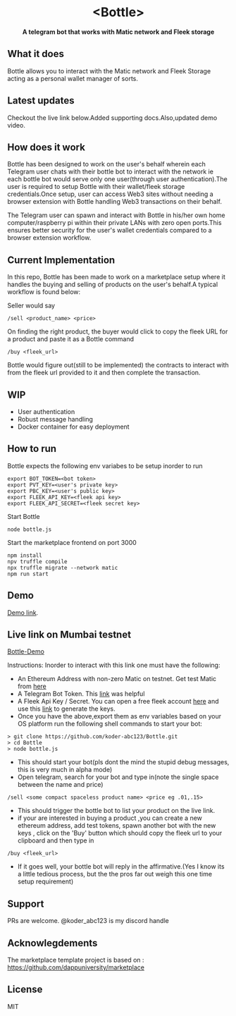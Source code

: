 <h1 align="center">&lt;Bottle&gt;</h1>

<p align="center"><b>A telegram bot that works with Matic network and Fleek storage</b></p>

## What it does

Bottle allows you to interact with the Matic network and Fleek Storage acting as a personal wallet manager of sorts.

## Latest updates

Checkout the live link below.Added supporting docs.Also,updated demo video.

## How does it work

Bottle has been designed to work on the user's behalf wherein each Telegram user chats with their bottle bot to interact with the network ie each bottle bot would serve only one user(through user authentication).The user is required to setup Bottle with their wallet/fleek storage credentials.Once setup, user can access Web3 sites without needing a browser extension with Bottle handling Web3 transactions on their behalf.

The Telegram user can spawn and interact with Bottle in his/her own home computer/raspberry pi within their private LANs with zero open ports.This ensures better security for the user's wallet credentials compared to a browser extension workflow.

## Current Implementation
In this repo, Bottle has been made to work on a marketplace setup where it handles the buying and selling of products on the user's behalf.A typical workflow is found below:

Seller would say
```
/sell <product_name> <price>
```
On finding the right product, the buyer would click to copy the fleek URL for a product and paste it as a Bottle command

```
/buy <fleek_url>
```

Bottle would figure out(still to be implemented) the contracts to interact with from the fleek url provided to it and then complete the transaction.

## WIP
- User authentication
- Robust message handling 
- Docker container for easy deployment

## How to run

Bottle expects the following env variabes to be setup inorder to run
```
export BOT_TOKEN=<bot token>
export PVT_KEY=<user's private key>
export PBC_KEY=<user's public key>
export FLEEK_API_KEY=<fleek api key>
export FLEEK_API_SECRET=<fleek secret key>
```
Start Bottle 
```
node bottle.js
```
Start the marketplace frontend on port 3000 
```
npm install
npv truffle compile
npx truffle migrate --network matic
npm run start
```
## Demo

 [Demo link](https://www.youtube.com/watch?v=3dtVqwtldSE).

## Live link on Mumbai testnet

[Bottle-Demo](https://koder-abc123.github.io/Bottle/)

Instructions: Inorder to interact with this link one must have the following: 

- An Ethereum Address with non-zero Matic on testnet. Get test Matic from [here](https://faucet.matic.network/)
- A Telegram Bot Token. This [link](https://www.youtube.com/watch?v=aNmRNjME6mE) was helpful 
- A Fleek Api Key / Secret. You can open a free fleek account [here](https://fleek.co/) and use this [link](https://docs.fleek.co/storage/fleek-storage-js/) to generate the keys.
- Once you have the above,export them as env variables based on your OS platform run the following shell commands to start your bot:
```
> git clone https://github.com/koder-abc123/Bottle.git
> cd Bottle
> node bottle.js
```
- This should start your bot(pls dont the mind the stupid debug messages, this is very much in alpha mode)
- Open telegram, search for your bot and type in(note the single space between the name and price)
```
/sell <some compact spaceless product name> <price eg .01,.15>
```
- This should trigger the bottle bot to list your product on the live link.
- if your are interested in buying a product ,you can create a new ethereum address, add test tokens, spawn another bot with the new keys , click on the 'Buy' button which should copy the fleek url to your clipboard and then type in 
```
/buy <fleek_url>
```

- If it goes well, your bottle bot will reply in the affirmative.(Yes I know its a little tedious process, but the the pros far out weigh this one time setup requirement)


## Support
PRs are welcome. @koder_abc123 is my discord handle

## Acknowlegdements

The marketplace template project is based on : https://github.com/dappuniversity/marketplace

## License

MIT
 







